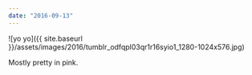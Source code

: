 ```yaml
---
date: "2016-09-13"
---
```


![yo yo]({{ site.baseurl }}/assets/images/2016/tumblr_odfqpl03qr1r16syio1_1280-1024x576.jpg)

Mostly pretty in pink.
